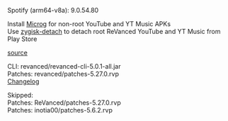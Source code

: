 Spotify (arm64-v8a): 9.0.54.80  

Install [Microg](https://github.com/ReVanced/GmsCore/releases) for non-root YouTube and YT Music APKs  
Use [zygisk-detach](https://github.com/j-hc/zygisk-detach) to detach root ReVanced YouTube and YT Music from Play Store  

[source](https://github.com/TheBizarreAbhishek/ReVanced-Extended)
  
CLI: revanced/revanced-cli-5.0.1-all.jar  
Patches: revanced/patches-5.27.0.rvp  
[Changelog](https://github.com/revanced/revanced-patches/releases/tag/v5.27.0)  

Skipped:  
Patches: ReVanced/patches-5.27.0.rvp  
Patches: inotia00/patches-5.6.2.rvp                                          

